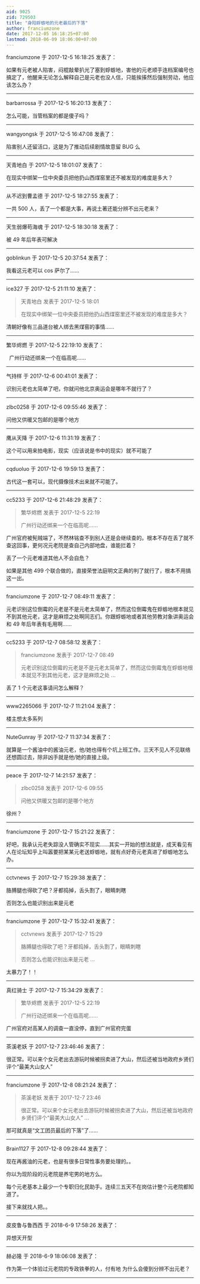 ```yaml
---
aid: 9025
zid: 729503
title: "身陷蜉蝣地的元老最后的下落"
author: franciumzone
date: 2017-12-05 16:18:25+07:00
lastmod: 2018-06-09 18:06:00+07:00
---
```


franciumzone 于 2017-12-5 16:18:25 发表了：

如果有元老被人陷害，闷棍敲晕扒光了塞到蜉蝣地，害他的元老顺手连档案编号也搞定了，他醒来无论怎么解释自己是元老也没人信，只能挨揍然后强制劳动，他应该怎么办？

---

barbarrossa 于 2017-12-5 16:20:13 发表了：

怎么可能，当管档案的都是傻子吗？

---

wangyongsk 于 2017-12-5 16:47:08 发表了：

陷害别人还留活口，这是为了推动后续剧情故意留 BUG 么

---

天青地白 于 2017-12-5 18:01:07 发表了：

在现实中绑架一位中央委员把他扔山西煤窑里还不被发现的难度是多大？

---

从不迟到曹孟德 于 2017-12-5 18:27:55 发表了：

一共 500 人，丢了一个都是大事，再说土著还能分辨不出元老来？

---

天生弱爆苟海魂 于 2017-12-5 18:30:18 发表了：

被 49 年后年表可解决

---

goblinkun 于 2017-12-5 20:37:54 发表了：

我看这元老可以 cos 萨尔了……

---

ice327 于 2017-12-5 21:11:10 发表了：

> 天青地白 发表于 2017-12-5 18:01
>
> 在现实中绑架一位中央委员把他扔山西煤窑里还不被发现的难度是多大？

清朝好像有三品道台被人绑去黑煤窑的事情……

---

繁华烬燃 于 2017-12-5 22:19:10 发表了：

&nbsp;&nbsp;广州行动还绑来一个在临高呢……

---

气持样 于 2017-12-6 00:41:01 发表了：

识别元老也太简单了吧，你就问他北京奥运会是哪年不就行了？

---

zlbc0258 于 2017-12-6 09:55:46 发表了：

问他又供暖又包邮的是哪个地方

---

鹰从天降 于 2017-12-6 11:31:19 发表了：

这个可以用来拍电影，现实（应该说是书中的现实）就不可能了

---

cqduoluo 于 2017-12-6 19:59:13 发表了：

古代这一套可以，现代摄像技术出来就不可能了。

---

cc5233 于 2017-12-6 21:48:29 发表了：

> 繁华烬燃 发表于 2017-12-5 22:19
>
> 广州行动还绑来一个在临高呢……

广州官府被髡贼端了，不然林铭查不到别人还是会继续查的。根本不存在丢了就不查这回事，更何况元老院是查自己内部地盘，谁能拦着？

丢了一个元老难道其他人不会自危？

如果是其他 499 个联合做的，直接荣誉法庭明文正典的判了就行了，根本不用搞这一出。

---

franciumzone 于 2017-12-7 08:49:11 发表了：

元老识别这位倒霉的元老是不是元老太简单了，然而这位倒霉鬼在蜉蝣地根本就见不到其他元老，这才是麻烦之处啊同志们。你跟蜉蝣地或者其他劳教对象讲奥运会和 49 年后年表有毛用啊……

---

cc5233 于 2017-12-7 08:58:12 发表了：

> franciumzone 发表于 2017-12-7 08:49
>
> 元老识别这位倒霉的元老是不是元老太简单了，然而这位倒霉鬼在蜉蝣地根本就见不到其他元老，这才是麻烦之处 ...

丢了 1 个元老这事请问怎么解释？

---

www2265066 于 2017-12-7 11:21:04 发表了：

楼主想太多系列

---

NuteGunray 于 2017-12-7 11:37:34 发表了：

就算是一个酱油中的酱油元老，他/她也得有个坑上班工作。三天不见人不见联络还想圆过去，除非凶手就是他/她的直接上级。

---

peace 于 2017-12-7 14:21:57 发表了：

> zlbc0258 发表于 2017-12-6 09:55
>
> 问他又供暖又包邮的是哪个地方

徐州？

---

franciumzone 于 2017-12-7 15:21:22 发表了：

好吧，我承认元老失踪没人管确实不现实……其实一开始的想法就是，成天看见有人在论坛知乎上叫嚣要把某某元老送蜉蝣地，就有点好奇元老真进了蜉蝣地怎么办。

---

cctvnews 于 2017-12-7 15:29:38 发表了：

胳膊腿也得砍了吧？牙都捣掉，舌头割了，眼睛刺瞎

否则怎么也能识别出来是元老

---

franciumzone 于 2017-12-7 15:32:41 发表了：

> cctvnews 发表于 2017-12-7 15:29
>
> 胳膊腿也得砍了吧？牙都捣掉，舌头割了，眼睛刺瞎
>
> 否则怎么也能识别出来是元老 ...

太暴力了！！

---

真红骑士 于 2017-12-7 15:34:29 发表了：

> 繁华烬燃 发表于 2017-12-5 22:19
>
> 广州行动还绑来一个在临高呢……

广州官府对高某人的调查一直没停，直到广州官府完蛋

---

茶溪老妖 于 2017-12-7 23:46:46 发表了：

很正常。可以来个女元老出去游玩时候被拐卖进了大山，然后还被当地政府乡贤们评个“最美大山女人”

---

franciumzone 于 2017-12-8 08:21:24 发表了：

> 茶溪老妖 发表于 2017-12-7 23:46
>
> 很正常。可以来个女元老出去游玩时候被拐卖进了大山，然后还被当地政府乡贤们评个“最美大山女人” ...

那可就真是“文工团员最后的下落”了……

---

Brain1127 于 2017-12-8 09:28:44 发表了：

现在再酱油的元老，也是有很多日常性事务要处理的。。

你以为现阶段的元老院是养宅男的地方么。

每个元老基本上最少一个专职归化民助手。连续三五天不在岗估计整个元老院都知道了。

接下来就找人把。。

---

皮皮鲁与鲁西西 于 2018-6-9 17:58:26 发表了：

异想天开型

---

赫必隆 于 2018-6-9 18:06:08 发表了：

作为第一个体验过元老院的专政铁拳的人，付有地 为什么会傻到分辨不出元老？

---
